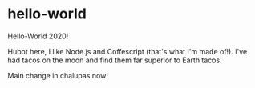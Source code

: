# hello-world
Hello-World 2020!

Hubot here, I like Node.js and Coffescript (that's what I'm made of!).
I've had tacos on the moon and find them far superior to Earth tacos.

Main change in chalupas now!
